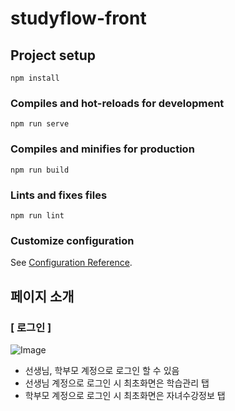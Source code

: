 # studyflow-front

## Project setup
```
npm install
```

### Compiles and hot-reloads for development
```
npm run serve
```

### Compiles and minifies for production
```
npm run build
```

### Lints and fixes files
```
npm run lint
```

### Customize configuration
See [Configuration Reference](https://cli.vuejs.org/config/).

## 페이지 소개
### [ 로그인 ]
![Image](https://github.com/user-attachments/assets/480a3f0b-5a05-49f3-b270-31981250335a)
- 선생님, 학부모 계정으로 로그인 할 수 있음
- 선생님 계정으로 로그인 시 최초화면은 학습관리 탭
- 학부모 계정으로 로그인 시 최초화면은 자녀수강정보 탭
